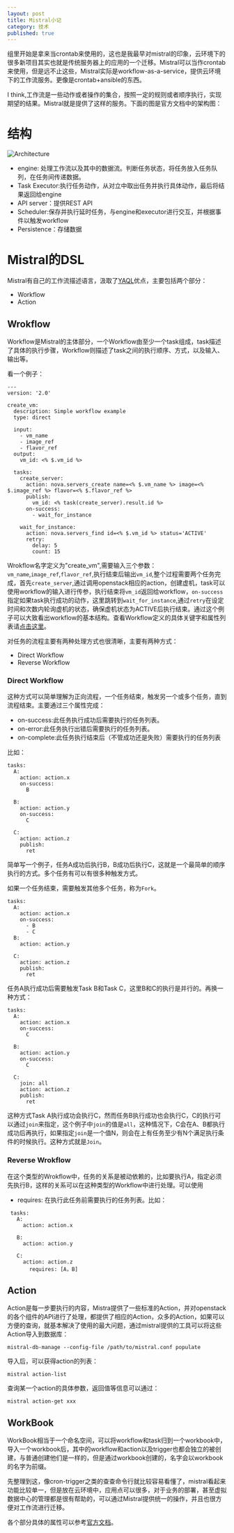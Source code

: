 ```yaml
---
layout: post
title: Mistral小记
category: 技术
published: true
---
```


组里开始是拿来当crontab来使用的，这也是我最早对mistral的印象，云环境下的很多新项目其实也就是传统服务器上的应用的一个迁移。Mistral可以当作crontab来使用，但是远不止这些，Mistral实际是workflow-as-a-service，提供云环境下的工作流服务。更像是crontab+ansible的东西。

I think,工作流是一些动作或者操作的集合，按照一定的规则或者顺序执行，实现期望的结果。Mistral就是提供了这样的服务。下面的图是官方文档中的架构图：

# 结构
![Architecture](http://docs.openstack.org/developer/mistral/_images/mistral_architecture.png)

- engine: 处理工作流以及其中的数据流。判断任务状态，将任务放入任务队列，在任务间传递数据。
- Task Executor:执行任务动作，从对立中取出任务并执行具体动作，最后将结果返回给engine
- API server：提供REST API
- Scheduler:保存并执行延时任务，与engine和executor进行交互，并根据事件以触发workflow
- Persistence：存储数据

# Mistral的DSL
Mistral有自己的工作流描述语言，汲取了[YAQL](https://pypi.python.org/pypi/yaql/1.0.0)优点，主要包括两个部分：

- Workflow
- Action

## Wrokflow
Workflow是Mistral的主体部分，一个Workflow由至少一个task组成，task描述了具体的执行步骤，Workflow则描述了task之间的执行顺序、方式，以及输入、输出等。

看一个例子：

```
---
version: '2.0'

create_vm:
  description: Simple workflow example
  type: direct

  input:
    - vm_name
    - image_ref
    - flavor_ref
  output:
    vm_id: <% $.vm_id %>

  tasks:
    create_server:
      action: nova.servers_create name=<% $.vm_name %> image=<% $.image_ref %> flavor=<% $.flavor_ref %>
      publish:
        vm_id: <% task(create_server).result.id %>
      on-success:
        - wait_for_instance

    wait_for_instance:
      action: nova.servers_find id=<% $.vm_id %> status='ACTIVE'
      retry:
        delay: 5
        count: 15
```

Wrokflow名字定义为"create_vm",需要输入三个参数：`vm_name`,`image_ref`,`flavor_ref`,执行结束后输出`vm_id`,整个过程需要两个任务完成，首先`create_server`,通过调用openstack相应的action，创建虚机，task可以使用workflow的输入进行传参，执行结束将`vm_id`返回给workflow，`on-success`指定如果task执行成功的动作，这里跳转到`wait_for_instance`,通过`retry`在设定时间和次数内轮询虚机的状态，确保虚机状态为ACTIVE后执行结束。通过这个例子可以大致看出workflow的基本结构。查看Workflow定义的具体关键字和属性列表请[点击这里](http://docs.openstack.org/developer/mistral/dsl/dsl_v2.html#common-workflow-attributes)。

对任务的流程主要有两种处理方式也很清晰，主要有两种方式：

- Direct Workflow
- Reverse Workflow

### Direct Workflow
这种方式可以简单理解为正向流程，一个任务结束，触发另一个或多个任务，直到流程结束。主要通过三个属性完成：

- on-success:此任务执行成功后需要执行的任务列表。
- on-error:此任务执行出错后需要执行的任务列表。
- on-complete:此任务执行结束后（不管成功还是失败）需要执行的任务列表

比如：

```
tasks:
  A:
    action: action.x
    on-success:
      B

  B:
    action: action.y
    on-success:
      C

  C:
    action: action.z
    publish:
      ret
```

简单写一个例子，任务A成功后执行B，B成功后执行C，这就是一个最简单的顺序执行的方式。多个任务有可以有很多种触发方式。

如果一个任务结束，需要触发其他多个任务，称为`Fork`。

```
tasks:
  A:
    action: action.x
    on-success:
      - B
      - C
  B:
    action: action.y

  C:
    action: action.z
    publish:
      ret
```

任务A执行成功后需要触发Task B和Task C，这里B和C的执行是并行的。再换一种方式：

```
tasks:
  A:
    action: action.x
    on-success:
      C

  B:
    action: action.y
    on-success:
      C

  C:
    join: all
    action: action.z
    publish:
      ret
```

这种方式Task A执行成功会执行C，然而任务B执行成功也会执行C，C的执行可以通过`join`来指定，这个例子中`join`的值是`all`，这种情况下，C会在A、B都执行成功后再执行，如果指定`join`是一个值N，则会在上有任务至少有N个满足执行条件的时候执行。这种方式就是`Join`。

### Reverse Wrokflow
在这个类型的Wrokflow中，任务的关系是被动依赖的，比如要执行A，指定必须先执行B，这样的关系可以在这种类型的Workflow中进行处理。可以使用

 - requires: 在执行此任务前需要执行的任务列表。比如：

```
 tasks:
   A:
     action: action.x

   B:
     action: action.y

   C:
     action: action.z
       requires: [A，B]
```

## Action
Action是每一步要执行的内容，Mistra提供了一些标准的Action，并对openstack的各个组件的API进行了处理，都提供了相应的Action，众多的Action，如果可以方便的查询，就基本解决了使用的最大问题，通过mistral提供的工具可以将这些Action导入到数据库：

```
mistral-db-manage --config-file /path/to/mistral.conf populate
```

导入后，可以获得action的列表：

```
mistral action-list
```

查询某一个action的具体参数，返回值等信息可以通过：

```
mistral action-get xxx
```

## WorkBook
WorkBook相当于一个命名空间，可以将workflow和task归到一个workbook中，导入一个workbook后，其中的workflow和action以及trigger也都会独立的被创建，与普通创建他们是一样的，但是通过workbook创建的，名字会以workbook的名字为前缀。

先整理到这，像cron-trigger之类的查查命令行就比较容易看懂了，mistral看起来功能比较单一，但是放在云环境中，应用点可以很多，对于业务的部署，甚至虚拟数据中心的管理都是很有帮助的，可以通过Mistral提供统一的操作，并且也很方便对工作流进行迁移。

各个部分具体的属性可以参考[官方文档](http://docs.openstack.org/developer/mistral/dsl/dsl_v2.html#mistral-dsl-v2-specification)。
